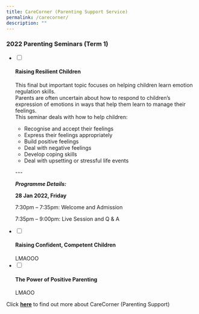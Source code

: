 ```yaml
---
title: CareCorner (Parenting Support Service)
permalink: /carecorner/
description: ""
---
```

### 2022 Parenting Seminars (Term 1)


<ul class="jekyllcodex_accordion">
  <li>
    <input type="checkbox" id="accordion31">
    <label for="accordion31"><h4>Raising Resilient Children</h4></label>
    <div>
      <p>This final but important topic focuses on helping children learn emotion regulation skills.<br>Parents are often uncertain about how to respond to children’s expression of emotions in ways that help them learn to manage their feelings.<br>This seminar deals with how to help children:</p>
<ul>
<li>Recognise and accept their feelings</li>
<li>Express their feelings appropriately</li>
<li>Build positive feelings</li>
<li>Deal with negative feelings</li>
<li>Develop coping skills</li>
<li>Deal with upsetting or stressful life events</li>
</ul>
<p>---</p>
<p><em><strong>Programme Details:</strong></em></p>
<p><strong>28 Jan 2022, Friday</strong></p>
<p>7:30pm – 7:35pm: Welcome and Admission</p>
<p>7:35pm – 9:00pm: Live Session and Q &amp; A</p>
    </div>
	</li>  
  <li>
    <input type="checkbox" id="accordion32">
    <label for="accordion32"><h4>Raising Confident, Competent Children</h4></label>
    <div>
    LMAOOO
    </div>
  </li>
  <li>
    <input type="checkbox" id="accordion33">
    <label for="accordion33"><h4>The Power of Positive Parenting</h4></label>
    <div>
      LMAOO
    </div>
  </li>
</ul>

Click **[here](https://www.carecorner.org.sg/parenting-support)** to find out more about CareCorner (Parenting Support)

